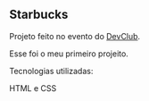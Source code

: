<h2>Starbucks</h2>
<p>Projeto feito no evento do <a href="https://rodolfomori.com.br/devclub/">DevClub</a>.</p>
<p>Esse foi o meu primeiro projeito.</p>
<p>Tecnologias utilizadas:</p>
<p>HTML e CSS</p>
